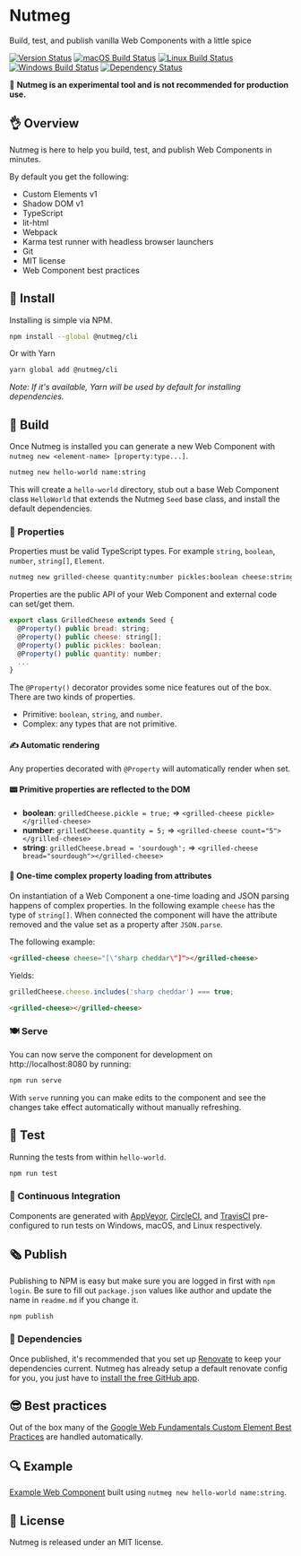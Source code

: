 # Nutmeg


Build, test, and publish vanilla Web Components with a little spice

[![Version Status](https://img.shields.io/npm/v/@nutmeg/cli.svg?style=flat&label=version&colorB=4bc524)](https://npmjs.com/package/@nutmeg/cli)
[![macOS Build Status](https://img.shields.io/circleci/project/github/abraham/nutmeg-cli.svg?style=flat&label=macos)](https://circleci.com/gh/abraham/nutmeg-cli)
[![Linux Build Status](https://img.shields.io/travis/abraham/nutmeg-cli.svg?style=flat&label=linux)](https://travis-ci.org/abraham/nutmeg-cli)
[![Windows Build Status](https://img.shields.io/appveyor/ci/abraham/nutmeg-cli.svg?style=flat&label=windows)](https://ci.appveyor.com/project/abraham/nutmeg-cli)
[![Dependency Status](https://david-dm.org/abraham/nutmeg-cli.svg?style=flat)](https://david-dm.org/abraham/nutmeg-cli)


🚧  **Nutmeg is an experimental tool and is not recommended for production use.**

## 👌 Overview

Nutmeg is here to help you build, test, and publish Web Components in minutes.

By default you get the following:

- Custom Elements v1
- Shadow DOM v1
- TypeScript
- lit-html
- Webpack
- Karma test runner with headless browser launchers
- Git
- MIT license
- Web Component best practices

## 📌 Install


Installing is simple via NPM.

```bash
npm install --global @nutmeg/cli
```

Or with Yarn

```bash
yarn global add @nutmeg/cli
```

_Note: If it's available, Yarn will be used by default for installing dependencies._

## 🌱 Build

Once Nutmeg is installed you can generate a new Web Component with `nutmeg new <element-name> [property:type...]`.

```bash
nutmeg new hello-world name:string
```

This will create a `hello-world` directory, stub out a base Web Component class `HelloWorld` that extends the Nutmeg `Seed` base class, and install the default dependencies.

### 🏡 Properties

Properties must be valid TypeScript types. For example `string`, `boolean`, `number`, `string[]`, `Element`.

```bash
nutmeg new grilled-cheese quantity:number pickles:boolean cheese:string[]
```

Properties are the public API of your Web Component and external code can set/get them.

```javascript
export class GrilledCheese extends Seed {
  @Property() public bread: string;
  @Property() public cheese: string[];
  @Property() public pickles: boolean;
  @Property() public quantity: number;
  ...
}
```

The `@Property()` decorator provides some nice features out of the box. There are two kinds of properties.

- Primitive: `boolean`, `string`, and `number`.
- Complex: any types that are not primitive.

#### ✍️ Automatic rendering

Any properties decorated with `@Property` will automatically render when set.

#### 📟 Primitive properties are reflected to the DOM

- **boolean**: `grilledCheese.pickle = true;` => `<grilled-cheese pickle></grilled-cheese>`
- **number**: `grilledCheese.quantity = 5;` => `<grilled-cheese count="5"></grilled-cheese>`
- **string**: `grilledCheese.bread = 'sourdough';` => `<grilled-cheese bread="sourdough"></grilled-cheese>`

#### 📱 One-time complex property loading from attributes

On instantiation of a Web Component a one-time loading and JSON parsing happens of complex properties. In the following example `cheese` has the type of `string[]`. When connected the component will have the attribute removed and the value set as a property after `JSON.parse`.

The following example:
```html
<grilled-cheese cheese="[\"sharp cheddar\"]"></grilled-cheese>
```

Yields:

```javascript
grilledCheese.cheese.includes('sharp cheddar') === true;
```

```html
<grilled-cheese></grilled-cheese>
```

### 🍽️ Serve

You can now serve the component for development on http://localhost:8080 by running:

```bash
npm run serve
```

With `serve` running you can make edits to the component and see the changes take effect automatically without manually refreshing.

## 🔬 Test

Running the tests from within `hello-world`.

```bash
npm run test
```

### 🔭 Continuous Integration

Components are generated with [AppVeyor](https://www.appveyor.com/), [CircleCI](https://circleci.com/), and [TravisCI](https://travis-ci.org/) pre-configured to run tests on Windows, macOS, and Linux respectively.

## 🗞️ Publish

Publishing to NPM is easy but make sure you are logged in first with `npm login`. Be sure to fill out `package.json` values like author and update the name in `readme.md` if you change it.

```bash
npm publish
```
### 📇 Dependencies

Once published, it's recommended that you set up [Renovate](https://renovateapp.com/) to keep your dependencies current. Nutmeg has already setup a default renovate config for you, you just have to [install the free GitHub app](https://github.com/apps/renovate).

## 😎 Best practices

Out of the box many of the [Google Web Fundamentals Custom Element Best Practices](https://developers.google.com/web/fundamentals/web-components/best-practices#place-any-children-the-element-creates-into-its-shadow-root) are handled automatically.

## 🔍 Example

[Example Web Component](https://github.com/abraham/nutmeg-hello-world) built using `nutmeg new hello-world name:string`.

## 👔 License

Nutmeg is released under an MIT license.
